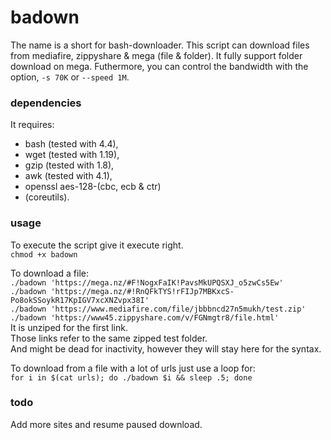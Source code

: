 # badown
The name is a short for bash-downloader.
This script can download files from mediafire, zippyshare & mega (file & folder).
It fully support folder download on mega.
Futhermore, you can control the bandwidth with the option, `-s 70K` or `--speed 1M`.

### dependencies
It requires:
* bash (tested with 4.4), 
* wget (tested with 1.19), 
* gzip (tested with 1.8),
* awk  (tested with 4.1),
* openssl aes-128-(cbc, ecb & ctr)
* (coreutils).

### usage
To execute the script give it execute right.  
`chmod +x badown`
  
To download a file:  
`./badown 'https://mega.nz/#F!NogxFaIK!PavsMkUPQSXJ_o5zwCs5Ew'`  
`./badown 'https://mega.nz/#!RnQFkTYS!rFIJp7MBKxcS-Po8okSSoykR17KpIGV7xcXNZvpx38I'`  
`./badown 'https://www.mediafire.com/file/jbbbncd27n5mukh/test.zip'`  
`./badown 'https://www45.zippyshare.com/v/FGNmgtr8/file.html'`  
It is unziped for the first link.  
Those links refer to the same zipped test folder.  
And might be dead for inactivity, however they will stay here for the syntax.  
  
To download from a file with a lot of urls just use a loop for:  
`for i in $(cat urls); do ./badown $i && sleep .5; done`  

### todo
Add more sites and resume paused download.
